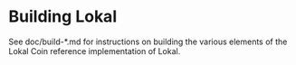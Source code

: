 Building Lokal
=============

See doc/build-*.md for instructions on building the various
elements of the Lokal Coin reference implementation of Lokal.
